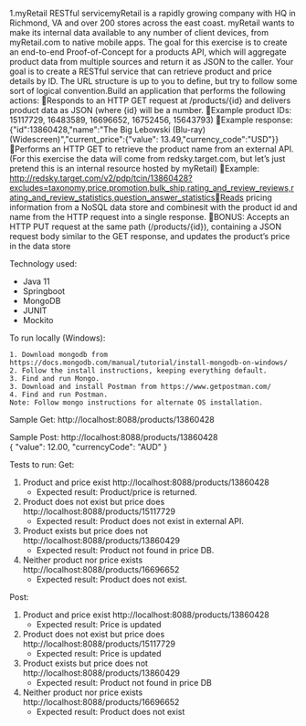    1.myRetail RESTful servicemyRetail is a rapidly growing company with HQ in Richmond, VA and over 200 stores across the east coast. myRetail wants to make its internal data available to any number of client devices, from myRetail.com to native mobile apps. The goal for this exercise is to create an end-to-end Proof-of-Concept for a products API, which will aggregate product data from multiple sources and return it as JSON to the caller. Your goal is to create a RESTful service that can retrieve product and price details by ID. The URL structure is up to you to define, but try to follow some sort of logical convention.Build an application that performs the following actions: Responds to an HTTP GET request at /products/{id} and delivers product data as JSON (where {id} will be a number. Example product IDs: 15117729, 16483589, 16696652, 16752456, 15643793) Example response: {"id":13860428,"name":"The Big Lebowski (Blu-ray) (Widescreen)","current_price":{"value": 13.49,"currency_code":"USD"}}Performs an HTTP GET to retrieve the product name from an external API. (For this exercise the data will come from redsky.target.com, but let’s just pretend this is an internal resource hosted by myRetail) Example: http://redsky.target.com/v2/pdp/tcin/13860428?excludes=taxonomy,price,promotion,bulk_ship,rating_and_review_reviews,rating_and_review_statistics,question_answer_statisticsReads pricing information from a NoSQL data store and combinesit with the product id and name from the HTTP request into a single response. BONUS: Accepts an HTTP PUT request at the same path (/products/{id}), containing a JSON request body similar to the GET response, and updates the product’s price in the data store

Technology used:
 * Java 11
 * Springboot
 * MongoDB
 * JUNIT
 * Mockito

To run locally (Windows):
    
    1. Download mongodb from https://docs.mongodb.com/manual/tutorial/install-mongodb-on-windows/
    2. Follow the install instructions, keeping everything default.
    3. Find and run Mongo.
    3. Download and install Postman from https://www.getpostman.com/
    4. Find and run Postman.
    Note: Follow mongo instructions for alternate OS installation.

Sample Get:
        http://localhost:8088/products/13860428  

Sample Post:
        http://localhost:8088/products/13860428  
        {
        "value": 12.00,
         "currencyCode": "AUD"
        }
        
Tests to run: 
Get:
1. Product and price exist                 http://localhost:8088/products/13860428 
    * Expected result: Product/price is returned. 
2. Product does not exist but price does    http://localhost:8088/products/15117729
    * Expected result: Product does not exist in external API.
3. Product exists but price does not       http://localhost:8088/products/13860429
    * Expected result: Product not found in price DB.
4. Neither product nor price exists        http://localhost:8088/products/16696652
    * Expected result: Product does not exist.
    
Post:
1. Product and price exist                 http://localhost:8088/products/13860428 
    * Expected result: Price is updated 
2. Product does not exist but price does    http://localhost:8088/products/15117729
    * Expected result: Price is updated
3. Product exists but price does not       http://localhost:8088/products/13860429
    * Expected result: Product not found in price DB
4. Neither product nor price exists        http://localhost:8088/products/16696652
    * Expected result: Product does not exist



    